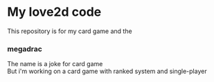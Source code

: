 # My love2d code
This repository is for my card game and the 

### megadrac
The name is a joke for card game  
But i'm working on a card game with ranked system and single-player
